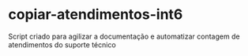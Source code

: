 # copiar-atendimentos-int6
Script criado para agilizar a documentação e automatizar contagem de atendimentos do suporte técnico
